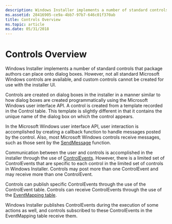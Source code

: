 ```yaml
---
description: Windows Installer implements a number of standard controls that package authors can place onto dialog boxes. However, not all standard Microsoft Windows controls are available, and custom controls cannot be created for use with the installer UI.
ms.assetid: 28416905-ce9a-4bb7-97b7-646c01f370ab
title: Controls Overview
ms.topic: article
ms.date: 05/31/2018
---
```


# Controls Overview

Windows Installer implements a number of standard controls that package authors can place onto dialog boxes. However, not all standard Microsoft Windows controls are available, and custom controls cannot be created for use with the installer UI.

Controls are created on dialog boxes in the installer in a manner similar to how dialog boxes are created programmatically using the Microsoft Windows user interface API. A control is created from a template recorded in the Control table. This template is slightly different in that it contains the unique name of the dialog box on which the control appears.

In the Microsoft Windows user interface API, user interaction is accomplished by creating a callback function to handle messages posted by the control. Also, most Microsoft Windows controls receive messages, such as those sent by the [SendMessage](/windows/win32/api/winuser/nf-winuser-sendmessage) function.

Communication between the user and controls is accomplished in the installer through the use of [ControlEvents](controlevent-overview.md). However, there is a limited set of ControlEvents that are specific to each control in the limited set of controls in Windows Installer. Controls may post more than one ControlEvent and may receive more than one ControlEvent.

Controls can publish specific ControlEvents through the use of the ControlEvent table. Controls can receive ControlEvents through the use of the [EventMapping table](eventmapping-table.md).

Windows Installer publishes ControlEvents during the execution of some actions as well, and controls subscribed to these ControlEvents in the EventMapping table receive them.

 

 
